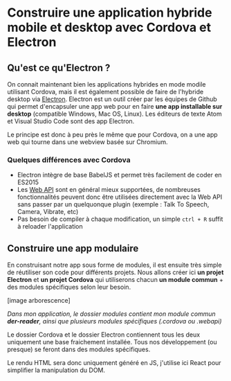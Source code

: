 # Construire une application hybride mobile et desktop avec Cordova et Electron

## Qu'est ce qu'Electron ?

On connait maintenant bien les applications hybrides en mode modile utilisant Cordova, mais il est également possible de faire de l'hybride desktop via [Electron](http://electron.atom.io/). Electron est un outil créer par les équipes de Github qui permet d'encapsuler une app web pour en faire **une app installable sur desktop** (compatible Windows, Mac OS, Linux). Les éditeurs de texte Atom et Visual Studio Code sont des app Electron.

Le principe est donc à peu près le même que pour Cordova, on a une app web qui tourne dans une webview basée sur Chromium.


### Quelques différences avec Cordova

* Electron intègre de base BabelJS et permet très facilement de coder en ES2015
* Les [Web API](https://developer.mozilla.org/fr/docs/Web/API) sont en général mieux supportées, de nombreuses fonctionnalités peuvent donc être utilisées directement avec la Web API sans passer par un quelquonque plugin (exemple : Talk To Speech, Camera, Vibrate, etc)
* Pas besoin de compiler à chaque modification, un simple `ctrl + R` suffit à reloader l'application


## Construire une app modulaire

En construisant notre app sous forme de modules, il est ensuite très simple de réutiliser son code pour différents projets.
Nous allons créer ici **un projet Electron** et **un projet Cordova** qui utiliserons chacun **un module commun** + des modules spécifiques selon leur besoin.

[image arborescence]

*Dans mon application, le dossier modules contient mon module commun **der-reader**, ainsi que plusieurs modules spécifiques (.cordova ou .webapi)*

Le dossier Cordova et le dossier Electron contiennent tous les deux uniquement une base fraichement installée. Tous nos développement (ou presque) se feront dans des modules spécifiques.

Le rendu HTML sera donc uniquement généré en JS, j'utilise ici React pour simplifier la manipulation du DOM.
